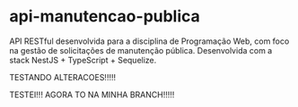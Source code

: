 # api-manutencao-publica
API RESTful desenvolvida para a disciplina de Programação Web, com foco na gestão de solicitações de manutenção pública. Desenvolvida com a stack NestJS + TypeScript + Sequelize.


TESTANDO ALTERACOES!!!!!

TESTEI!!! AGORA TO NA MINHA BRANCH!!!!!